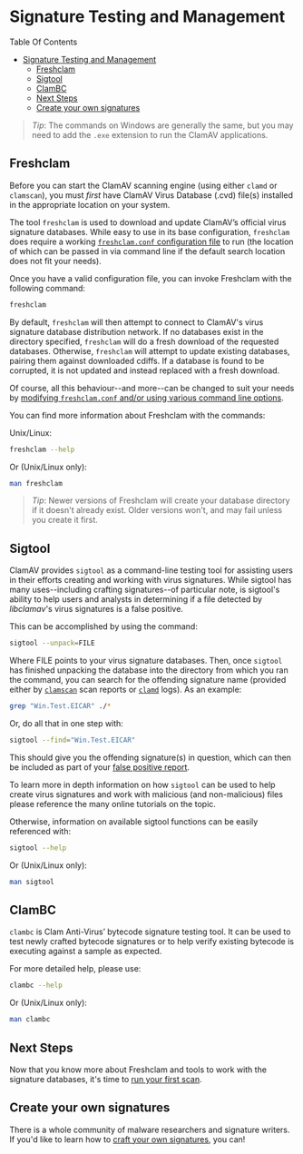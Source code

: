 # Signature Testing and Management

Table Of Contents

- [Signature Testing and Management](#signature-testing-and-management)
  - [Freshclam](#freshclam)
  - [Sigtool](#sigtool)
  - [ClamBC](#clambc)
  - [Next Steps](#next-steps)
  - [Create your own signatures](#create-your-own-signatures)

> _Tip_: The commands on Windows are generally the same, but you may need to add the `.exe` extension to run the ClamAV applications.

## Freshclam

Before you can start the ClamAV scanning engine (using either `clamd` or `clamscan`), you must _first_ have ClamAV Virus Database (.cvd) file(s) installed in the appropriate location on your system.

The tool `freshclam` is used to download and update ClamAV’s official virus signature databases. While easy to use in its base configuration, `freshclam` does require a working [`freshclam.conf` configuration file](Configuration.md#freshclamconf) to run (the location of which can be passed in via command line if the default search location does not fit your needs).

Once you have a valid configuration file, you can invoke Freshclam with the following command:

```bash
freshclam
```

By default, `freshclam` will then attempt to connect to ClamAV's virus signature database distribution network. If no databases exist in the directory specified, `freshclam` will do a fresh download of the requested databases. Otherwise, `freshclam` will attempt to update existing databases, pairing them against downloaded cdiffs. If a database is found to be corrupted, it is not updated and instead replaced with a fresh download.

Of course, all this behaviour--and more--can be changed to suit your needs by [modifying `freshclam.conf` and/or using various command line options](Configuration.md#freshclamconf).

You can find more information about Freshclam with the commands:

Unix/Linux:

```bash
freshclam --help
```

Or (Unix/Linux only):

```bash
man freshclam
```

> _Tip_: Newer versions of Freshclam will create your database directory if it doesn't already exist. Older versions won't, and may fail unless you create it first.

## Sigtool

ClamAV provides `sigtool` as a command-line testing tool for assisting users in their efforts creating and working with virus signatures. While sigtool has many uses--including crafting signatures--of particular note, is sigtool's ability to help users and analysts in determining if a file detected by *libclamav*'s virus signatures is a false positive.

This can be accomplished by using the command:

```bash
sigtool --unpack=FILE
```

Where FILE points to your virus signature databases. Then, once `sigtool` has finished unpacking the database into the directory from which you ran the command, you can search for the offending signature name (provided either by [`clamscan`](Scanning.md#clamscan) scan reports or [`clamd`](Scanning.md#clamd) logs). As an example:

```bash
grep "Win.Test.EICAR" ./*
```

Or, do all that in one step with:

```bash
sigtool --find="Win.Test.EICAR"
```

This should give you the offending signature(s) in question, which can then be included as part of your [false positive report](https://www.clamav.net/reports/fp).

To learn more in depth information on how `sigtool` can be used to help create virus signatures and work with malicious (and non-malicious) files please reference the many online tutorials on the topic.

Otherwise, information on available sigtool functions can be easily referenced with:

```bash
sigtool --help
```

Or (Unix/Linux only):

```bash
man sigtool
```

## ClamBC

`clambc` is Clam Anti-Virus’ bytecode signature testing tool. It can be used to test newly crafted bytecode signatures or to help verify existing bytecode is executing against a sample as expected.

For more detailed help, please use:

```bash
clambc --help
```

Or (Unix/Linux only):

```bash
man clambc
```

## Next Steps

Now that you know more about Freshclam and tools to work with the signature databases, it's time to [run your first scan](Scanning.md).

## Create your own signatures

There is a whole community of malware researchers and signature writers. If you'd like to learn how to [craft your own signatures](../Signatures.md), you can!
